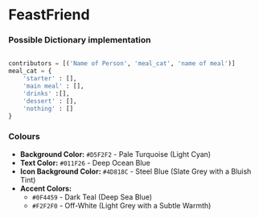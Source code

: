 # FeastFriend
 
### Possible Dictionary implementation
```python

contributors = [('Name of Person', 'meal_cat', 'name of meal')]
meal_cat = {
    'starter' : [],
    'main meal' : [],
    'drinks' :[],
    'dessert' : [],
    'nothing' : []
}
```

### Colours
- **Background Color:** `#D5F2F2` - Pale Turquoise (Light Cyan)
- **Text Color:** `#011F26` - Deep Ocean Blue
- **Icon Background Color:** `#4D818C` - Steel Blue (Slate Grey with a Bluish Tint)
- **Accent Colors:**
  - `#0F4459` - Dark Teal (Deep Sea Blue)
  - `#F2F2F0` - Off-White (Light Grey with a Subtle Warmth)
